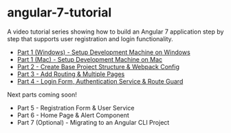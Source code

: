 # angular-7-tutorial

A video tutorial series showing how to build an Angular 7 application step by step that supports user registration and login functionality.

* [Part 1 (Windows) - Setup Development Machine on Windows](https://www.youtube.com/watch?v=FNYsvgmblM0)
* [Part 1 (Mac) - Setup Development Machine on Mac](https://www.youtube.com/watch?v=NLsey2LlJqo)
* [Part 2 - Create Base Project Structure & Webpack Config](https://jasonwatmore.com/post/2019/04/24/angular-7-tutorial-part-2-create-base-project-structure-webpack-config)
* [Part 3 - Add Routing & Multiple Pages](https://jasonwatmore.com/post/2019/04/29/angular-7-tutorial-part-3-add-routing-multiple-pages)
* [Part 4 - Login Form, Authentication Service & Route Guard](https://jasonwatmore.com/post/2019/05/17/angular-7-tutorial-part-4-login-form-authentication-service-route-guard)

Next parts coming soon!

* Part 5 - Registration Form & User Service
* Part 6 - Home Page & Alert Component
* Part 7 (Optional) - Migrating to an Angular CLI Project

